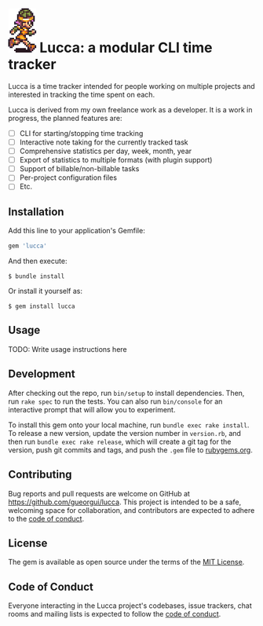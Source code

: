 # ![Lucca](https://raw.githubusercontent.com/gueorgui/lucca/master/images/lucca.png) Lucca: a modular CLI time tracker

Lucca is a time tracker intended for people working on multiple projects and
interested in tracking the time spent on each.

Lucca is derived from my own freelance work as a developer. It is a work in progress, the planned features are:

- [ ] CLI for starting/stopping time tracking
- [ ] Interactive note taking for the currently tracked task
- [ ] Comprehensive statistics per day, week, month, year
- [ ] Export of statistics to multiple formats (with plugin support)
- [ ] Support of billable/non-billable tasks
- [ ] Per-project configuration files
- [ ] Etc.

## Installation

Add this line to your application's Gemfile:

```ruby
gem 'lucca'
```

And then execute:

    $ bundle install

Or install it yourself as:

    $ gem install lucca

## Usage

TODO: Write usage instructions here

## Development

After checking out the repo, run `bin/setup` to install dependencies. Then, run `rake spec` to run the tests. You can also run `bin/console` for an interactive prompt that will allow you to experiment.

To install this gem onto your local machine, run `bundle exec rake install`. To release a new version, update the version number in `version.rb`, and then run `bundle exec rake release`, which will create a git tag for the version, push git commits and tags, and push the `.gem` file to [rubygems.org](https://rubygems.org).

## Contributing

Bug reports and pull requests are welcome on GitHub at https://github.com/gueorgui/lucca. This project is intended to be a safe, welcoming space for collaboration, and contributors are expected to adhere to the [code of conduct](https://github.com/gueorgui/lucca/blob/master/CODE_OF_CONDUCT.md).


## License

The gem is available as open source under the terms of the [MIT License](https://opensource.org/licenses/MIT).

## Code of Conduct

Everyone interacting in the Lucca project's codebases, issue trackers, chat rooms and mailing lists is expected to follow the [code of conduct](https://github.com/gueorgui/lucca/blob/master/CODE_OF_CONDUCT.md).
